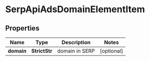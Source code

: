 # SerpApiAdsDomainElementItem


## Properties

| Name | Type | Description | Notes |
|------------ | ------------- | ------------- | -------------|
**domain** | **StrictStr** | domain in SERP |[optional]|
